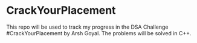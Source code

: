 # CrackYourPlacement
This repo will be used to track my progress in the DSA Challenge #CrackYourPlacement by Arsh Goyal. The problems will be solved in C++.
